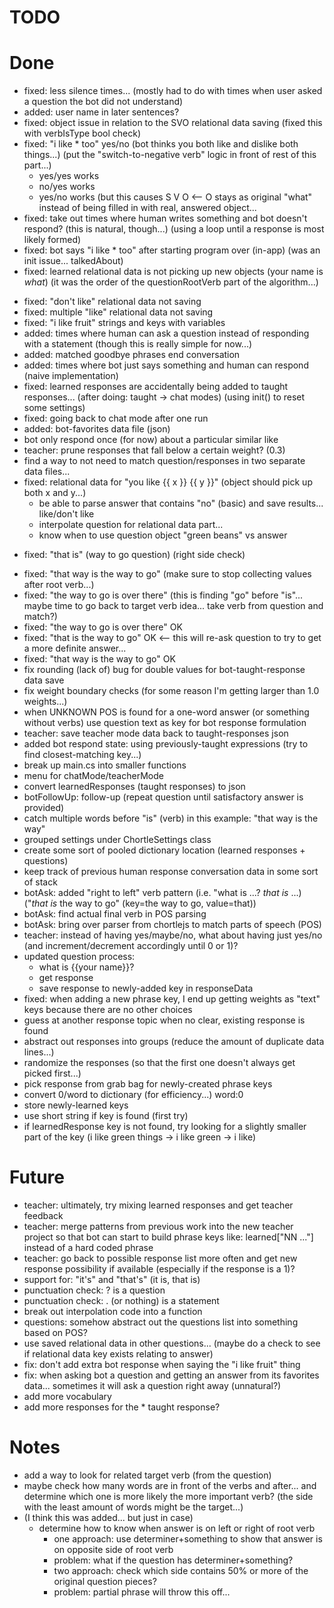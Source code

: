 TODO
====


Done
====
- fixed: less silence times... (mostly had to do with times when user asked a question the bot did not understand)
- added: user name in later sentences?
- fixed: object issue in relation to the SVO relational data saving (fixed this with verbIsType bool check)
- fixed: "i like * too" yes/no (bot thinks you both like and dislike both things...) (put the "switch-to-negative verb" logic in front of rest of this part...)
  - yes/yes works
  - no/yes works
  - yes/no works
  (but this causes S V O <-- O stays as original "what" instead of being filled in with real, answered object...
- fixed: take out times where human writes something and bot doesn't respond? (this is natural, though...) (using a loop until a response is most likely formed)
- fixed: bot says "i like * too" after starting program over (in-app) (was an init issue... talkedAbout)
- fixed: learned relational data is not picking up new objects (your name is _what_) (it was the order of the questionRootVerb part of the algorithm...)
+ fixed: "don't like" relational data not saving
+ fixed: multiple "like" relational data not saving
+ fixed: "i like fruit" strings and keys with variables
+ added: times where human can ask a question instead of responding with a statement (though this is really simple for now...)
+ added: matched goodbye phrases end conversation
+ added: times where bot just says something and human can respond (naive implementation)
+ fixed: learned responses are accidentally being added to taught responses... (after doing: taught -> chat modes) (using init() to reset some settings)
+ fixed: going back to chat mode after one run
+ added: bot-favorites data file (json)
+ bot only respond once (for now) about a particular similar like
+ teacher: prune responses that fall below a certain weight? (0.3)
+ find a way to not need to match question/responses in two separate data files...
+ fixed: relational data for "you like {{ x }} {{ y }}" (object should pick up both x and y...)
  + be able to parse answer that contains "no" (basic) and save results... like/don't like
  + interpolate question for relational data part...
  + know when to use question object "green beans" vs answer
- fixed: "that is" (way to go question) (right side check)
+ fixed: "that way is the way to go" (make sure to stop collecting values after root verb...)
+ fixed: "the way to go is over there" (this is finding "go" before "is"... maybe time to go back to target verb idea... take verb from question and match?)
+ fixed: "the way to go is over there" OK
+ fixed: "that is the way to go" OK  <-- this will re-ask question to try to get a more definite answer...
+ fixed: "that way is the way to go" OK
+ fix rounding (lack of) bug for double values for bot-taught-response data save
+ fix weight boundary checks (for some reason I'm getting larger than 1.0 weights...)
+ when UNKNOWN POS is found for a one-word answer (or something without verbs) use question text as key for bot response formulation
+ teacher: save teacher mode data back to taught-responses json
+ added bot respond state: using previously-taught expressions (try to find closest-matching key...)
+ break up main.cs into smaller functions
+ menu for chatMode/teacherMode
+ convert learnedResponses (taught responses) to json
+ botFollowUp: follow-up (repeat question until satisfactory answer is provided)
+ catch multiple words before "is" (verb) in this example: "that way is the way"
+ grouped settings under ChortleSettings class
+ create some sort of pooled dictionary location (learned responses + questions)
+ keep track of previous human response conversation data in some sort of stack
+ botAsk: added "right to left" verb pattern (i.e. "what is ...? _that is_ ...) ("_that is_ the way to go" (key=the way to go, value=that))
+ botAsk: find actual final verb in POS parsing
+ botAsk: bring over parser from chortlejs to match parts of speech (POS)
+ teacher: instead of having yes/maybe/no, what about having just yes/no (and increment/decrement accordingly until 0 or 1)?
+ updated question process:
  + what is {{your name}}?
  + get response
  + save response to newly-added key in responseData
+ fixed: when adding a new phrase key, I end up getting weights as "text" keys because there are no other choices
+ guess at another response topic when no clear, existing response is found
+ abstract out responses into groups (reduce the amount of duplicate data lines...)
+ randomize the responses (so that the first one doesn't always get picked first...)
+ pick response from grab bag for newly-created phrase keys
+ convert 0/word to dictionary (for efficiency...) word:0
+ store newly-learned keys
+ use short string if key is found (first try)
+ if learnedResponse key is not found, try looking for a slightly smaller part of the key (i like green things -> i like green -> i like)


Future
======
- teacher: ultimately, try mixing learned responses and get teacher feedback
- teacher: merge patterns from previous work into the new teacher project so that bot can start to build phrase keys like: learned["NN ..."] instead of a hard coded phrase
- teacher: go back to possible response list more often and get new response possibility if available (especially if the response is a 1)?
- support for: "it's" and "that's" (it is, that is)
- punctuation check: ? is a question
- punctuation check: . (or nothing) is a statement
- break out interpolation code into a function
- questions: somehow abstract out the questions list into something based on POS?
- use saved relational data in other questions... (maybe do a check to see if relational data key exists relating to answer)
- fix: don't add extra bot response when saying the "i like fruit" thing
- fix: when asking bot a question and getting an answer from its favorites data... sometimes it will ask a question right away (unnatural?)
- add more vocabulary
- add more responses for the * taught response?


Notes
=====
- add a way to look for related target verb (from the question)
- maybe check how many words are in front of the verbs and after... and determine which one is more likely the more important verb? (the side with the least amount of words might be the target...)
- (I think this was added... but just in case)
  - determine how to know when answer is on left or right of root verb
    - one approach: use determiner+something to show that answer is on opposite side of root verb
    - problem: what if the question has determiner+something?
    - two approach: check which side contains 50% or more of the original question pieces?
    - problem: partial phrase will throw this off...